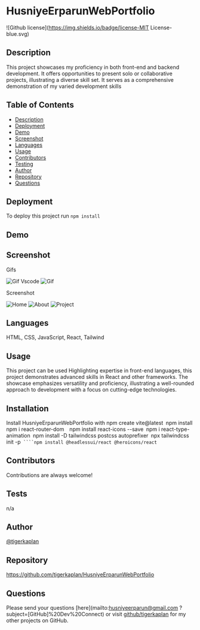 # HusniyeErparunWebPortfolio
![Github license](https://img.shields.io/badge/license-MIT License-blue.svg)

## Description
This project showcases my proficiency in both front-end and backend development. It offers opportunities to present solo or collaborative projects, illustrating a diverse skill set. It serves as a comprehensive demonstration of my varied development skills

## Table of Contents
* [Description](#description)
* [Deployment](#deployment)
* [Demo](#demo)
* [Screenshot](#screenshot)
* [Languages](#languages)
* [Usage](#usage)
* [Contributors](#contributors)
* [Testing](#testing)
* [Author](#author)
* [Repository](#repository)
* [Questions](#questions)

## Deployment
To deploy this project run
```npm install```
## Demo

## Screenshot
<p> Gifs</p>
<img src="./src/assets/screenshots/w13_VSc.gif" alt="Gif Vscode" />
<img src="./src/assets/screenshots/w13/" alt=  Gif Website/>
<p> Screenshot  </p>
<img src=" ./src/assets/screenshots/homePage.png" alt="Home">
<img src=" ./src/assets/screenshots/aboutPage.png" alt="About">
<img src=" ./src/assets/screenshots/projectPage.png" alt="Project">

## Languages
HTML, CSS, JavaScript, React, Tailwind
## Usage
This project can be used Highlighting expertise in front-end languages, this project demonstrates advanced skills in React and other frameworks. The showcase emphasizes versatility and proficiency, illustrating a well-rounded approach to development with a focus on cutting-edge technologies.
## Installation
Install HusniyeErparunWebPortfolio with  npm create vite@latest``` ```npm install``` ```  npm i react-router-dom```  ```npm install react-icons --save``` ```npm i react-type-animation``` ```npm install -D tailwindcss postcss autoprefixer``` ```npx tailwindcss init -p``` ````npm install @headlessui/react @heroicons/react```
## Contributors
Contributions are always welcome!
## Tests
n/a
## Author
[@tigerkaplan](https://github.com/tigerkaplan)
## Repository
https://github.com/tigerkaplan/HusniyeErparunWebPortfolio
## Questions
Please send your questions [here](mailto:husniyeerparun@gmail.com	?subject=[GitHub]%20Dev%20Connect) or visit [github/tigerkaplan](https://github.com/tigerkaplan) for my other projects on GitHub.
